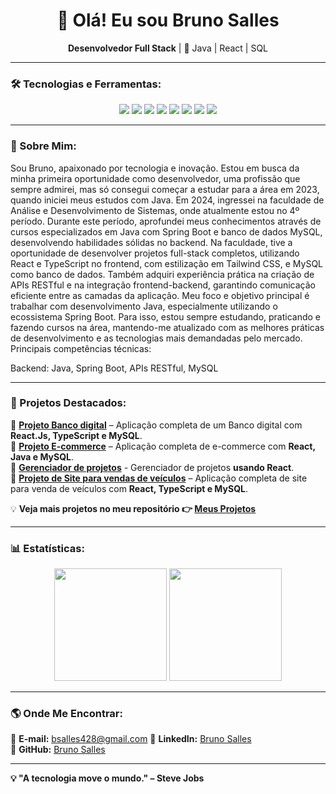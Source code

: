 <h1 align="center">👋 Olá! Eu sou  Bruno Salles</h1>

<p align="center">
  <strong>Desenvolvedor Full Stack</strong> | 🚀 Java | React | SQL
</p>

---

### 🛠️ Tecnologias e Ferramentas:

<div align="center">
  <img src="https://img.shields.io/badge/Java-ED8B00?style=for-the-badge&logo=openjdk&logoColor=white"/>
  <img src="https://img.shields.io/badge/Spring_Boot-6DB33F?style=for-the-badge&logo=spring&logoColor=white"/>
  <img src="https://img.shields.io/badge/MySQL-4479A1?style=for-the-badge&logo=mysql&logoColor=white"/>
  <img src="https://img.shields.io/badge/React-61DAFB?style=for-the-badge&logo=react&logoColor=white"/>
  <img src="https://img.shields.io/badge/TypeScript-3178C6?style=for-the-badge&logo=typescript&logoColor=white"/>
  <img src="https://img.shields.io/badge/HTML5-E34F26?style=for-the-badge&logo=html5&logoColor=white"/>
  <img src="https://img.shields.io/badge/CSS3-1572B6?style=for-the-badge&logo=css3&logoColor=white"/>
  <img src="https://img.shields.io/badge/Git-F05032?style=for-the-badge&logo=git&logoColor=white"/>
</div>

---

### 📌 Sobre Mim:

Sou Bruno, apaixonado por tecnologia e inovação. Estou em busca da minha primeira oportunidade como desenvolvedor, uma profissão que sempre admirei, mas só consegui começar a estudar para a área em 2023, quando iniciei meus estudos com Java.
Em 2024, ingressei na faculdade de Análise e Desenvolvimento de Sistemas, onde atualmente estou no 4º período. Durante este período, aprofundei meus conhecimentos através de cursos especializados em Java com Spring Boot e banco de dados MySQL, desenvolvendo habilidades sólidas no backend.
Na faculdade, tive a oportunidade de desenvolver projetos full-stack completos, utilizando React e TypeScript no frontend, com estilização em Tailwind CSS, e MySQL como banco de dados. Também adquiri experiência prática na criação de APIs RESTful e na integração frontend-backend, garantindo comunicação eficiente entre as camadas da aplicação.
Meu foco e objetivo principal é trabalhar com desenvolvimento Java, especialmente utilizando o ecossistema Spring Boot. Para isso, estou sempre estudando, praticando e fazendo cursos na área, mantendo-me atualizado com as melhores práticas de desenvolvimento e as tecnologias mais demandadas pelo mercado.
Principais competências técnicas:

Backend: Java, Spring Boot, APIs RESTful, MySQL


---

### 📌 Projetos Destacados:

📌 **[Projeto Banco digital](https://github.com/Brunosalles10/digitalBank)** – Aplicação completa de um Banco digital com **React.Js, TypeScript e MySQL**.<br>
📌 **[Projeto E-commerce](https://github.com/Brunosalles10/Projeto-Ecommerce)** – Aplicação completa de e-commerce com **React, Java e MySQL**.   
📌 **[Gerenciador de projetos](https://github.com/Brunosalles10/GerenciadorProjetos)** - Gerenciador de projetos **usando React**.  
📌 **[Projeto de Site para vendas de veículos](https://github.com/FelipeTr00/TechAcademy5)** – Aplicação completa de site para venda de veículos com **React, TypeScript e MySQL**.

💡 **Veja mais projetos no meu repositório 👉 [Meus Projetos](https://github.com/Brunosalles10?tab=repositories)**  

---

### 📊 Estatísticas:

<div align="center">
  <img height="180em" src="https://github-readme-stats.vercel.app/api?username=Brunosalles10&show_icons=true&theme=react&hide_border=true"/>
  <img height="180em" src="https://github-readme-stats.vercel.app/api/top-langs/?username=Brunosalles10&layout=compact&langs_count=6&theme=react&hide_border=true"/>
</div>

---

### 🌎 Onde Me Encontrar:

📩 **E-mail:** bsalles428@gmail.com
💼 **LinkedIn:** [Bruno Salles](https://www.linkedin.com/in/bruno-salles-0575371a6/)  
🚀 **GitHub:** [Bruno Salles](https://github.com/Brunosalles10)  

---

**💡 "A tecnologia move o mundo." – Steve Jobs**  

